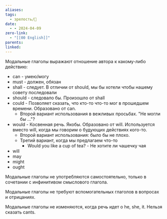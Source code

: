 ```yaml
---
aliases: 
tags:
  - зрелость/🌱
date:
  - - 2024-04-09
zero-link:
  - "[[00 English]]"
parents: 
linked:
---
```

Модальные глаголы выражают отношение автора к какому-либо действию: 
- can - умею/могу
- must - должен, обязан
- shall - следует. В отличии от should, мы бы хотели чтобы нашему совету последовали
- should - следовало бы. Произошло от shall
- could - Позволяет сказать, что кто-то что-то мог в прошедшем времени. Образовано от can.
	- Второй вариант использования в вежливых просьбах. "Не могли бы ..."?
- would - Косвенная речь. Якобы. Образовано от will. Используется вместо will, когда мы говорим о будующих действиях кого-то.
	- Второй вариант использования: было бы не плохо.
	- Третий вариант, когда мы предлагаем что-то
		- Would you like a cup of tea? - Не хотите ли чашечку чая
- will
- may
- might
- ought

Модальные глаголы не употребляются самостоятельно, только в сочетании с инфинитивом смыслового глагола.

Модальные глаголы не требуют вспомогательных глаголов в вопросах и отрицаниях. 

Модальные глаголы не изменяются, когда речь идет о he, she, it. Нельзя сказать cants.